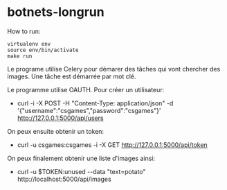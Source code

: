 # botnets-longrun

How to run:
```
virtualenv env
source env/bin/activate
make run
```

Le programe utilise Celery pour démarer des tâches qui vont chercher des images.
Une tâche est démarrée par mot clé.

Le programme utilise OAUTH. Pour créer un utilisateur:
 - curl -i -X POST -H "Content-Type: application/json" -d '{"username":"csgames","password":"csgames"}' http://127.0.0.1:5000/api/users

On peux ensuite obtenir un token:
 - curl -u csgames:csgames -i -X GET http://127.0.0.1:5000/api/token

On peux finalement obtenir une liste d'images ainsi:
 - curl -u $TOKEN:unused --data "text=potato" http://localhost:5000/api/images

